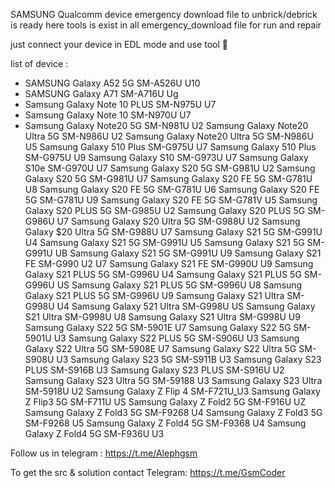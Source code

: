 SAMSUNG Qualcomm device emergency download file to unbrick/debrick is ready here
tools is exist in all emergency_download file for run and repair

just connect your device in EDL mode and use tool 🙂

list of device :

* SAMSUNG Galaxy A52 5G SM-A526U U10
* SAMSUNG Galaxy A71 SM-A716U Ug
* Samsung Galaxy Note 10 PLUS SM-N975U U7
* Samsung Galaxy Note 10 SM-N970U U7
* Samsung Galaxy Note20 5G SM-N981U U2
Samsung Galaxy Note20 Ultra 5G SM-N986U U2
Samsung Galaxy Note20 Ultra 5G SM-N986U U5
Samsung Galaxy 510 Plus SM-G975U U7
Samsung Galaxy 510 Plus SM-G975U U9
Samsung Galaxy S10 SM-G973U U7
Samsung Galaxy S10e SM-G970U U7
Samsung Galaxy S20 5G SM-G981U U2
Samsung Galaxy S20 5G SM-G981U U7
Samsung Galaxy S20 FE 5G SM-G781U U8
Samsung Galaxy S20 FE 5G SM-G781U U6
Samsung Galaxy S20 FE 5G SM-G781U U9
Samsung Galaxy S20 FE 5G SM-G781V U5
Samsung Galaxy S20 PLUS 5G SM-G985U U2
Samsung Galaxy S20 PLUS 5G SM-G986U U7
Samsung Galaxy S20 Ultra 5G SM-G988U U2
Samsung Galaxy $20 Ultra 5G SM-G988U U7
Samsung Galaxy S21 5G SM-G991U U4
Samsung Galaxy S21 5G SM-G991U U5
Samsung Galaxy S21 5G SM-G991U UB
Samsung Galaxy S21 5G SM-G991U U9
Samsung Galaxy S21 FE SM-G990 U2 U7
Samsung Galaxy S21 FE SM-G990U U9
Samsung Galaxy S21 PLUS 5G SM-G996U U4
Samsung Galaxy S21 PLUS 5G SM-G996U US
Samsung Galaxy S21 PLUS 5G SM-G996U U8
Samsung Galaxy S21 PLUS 5G SM-G996U U9
Samsung Galaxy S21 Ultra SM-G998U U4
Samsung Galaxy 521 Ultra SM-G998U US
Samsung Galaxy S21 Ultra SM-G998U U8
Samsung Galaxy S21 Ultra SM-G998U U9
Samsung Galaxy S22 5G SM-5901E U7
Samsung Galaxy S22 5G SM-5901U U3
Samsung Galaxy S22 PLUS 5G SM-S906U U3
Samsung Galaxy S22 Ultra 5G SM-5908E U7
Samsung Galaxy S22 Ultra 5G SM-S908U U3
Samsung Galaxy S23 5G SM-S911B U3
Samsung Galaxy S23 PLUS SM-S916B U3
Samsung Galaxy S23 PLUS SM-S916U U2
Samsung Galaxy S23 Ultra 5G SM-59188 U3
Samsung Galaxy S23 Ultra SM-5918U U2
Samsung Galaxy Z Flip 4 SM-F721U_U3
Samsung Galaxy Z Flip3 5G SM-F711U US
Samsung Galaxy Z Fold2 5G SM-F916U UZ
Samsung Galaxy Z Fold3 5G SM-F9268 U4
Samsung Galaxy Z Fold3 5G SM-F9268 U5
Samsung Galaxy Z Fold4 5G SM-F9368 U4
Samsung Galaxy Z Fold4 5G SM-F936U U3


Follow us in telegram : https://t.me/Alephgsm

To get the src & solution contact Telegram: https://t.me/GsmCoder
